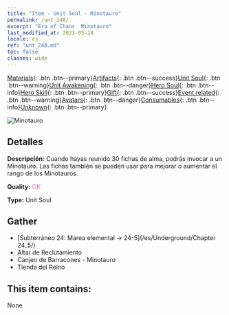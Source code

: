 ```yaml
---
title: "Item - Unit Soul - Minotauro"
permalink: /unt_248/
excerpt: "Era of Chaos  Minotauro"
last_modified_at: 2021-05-28
locale: es
ref: "unt_248.md"
toc: false
classes: wide
---
```

 [Materials](/ItemsES/){: .btn .btn--primary}[Artifacts](/ItemsES/Artifacts/){: .btn .btn--success}[Unit Soul](/ItemsES/UnitSoul/){: .btn .btn--warning}[Unit Awakening](/ItemsES/UnitAwakening/){: .btn .btn--danger}[Hero Soul](/ItemsES/HeroSoul/){: .btn .btn--info}[Hero Skill](/ItemsES/HeroSkill/){: .btn .btn--primary}[Gift](/ItemsES/Gift/){: .btn .btn--success}[Event related](/ItemsES/Events/){: .btn .btn--warning}[Avatars](/ItemsES/Avatars/){: .btn .btn--danger}[Consumables](/ItemsES/Consumables/){: .btn .btn--info}[Unknown](/ItemsES/Unknown/){: .btn .btn--primary}

 ![Minotauro](/images/u/ti_niutouguai.jpg)

## Detalles
 **Descripción:** Cuando hayas reunido 30 fichas de alma, podrás invocar a un Minotauro. Las fichas también se pueden usar para mejorar o aumentar el rango de los Minotauros.

 **Quality:** <span style="color: #DA70D6">OK</span>

 **Type:** Unit Soul

## Gather

*    [Subterráneo 24: Marea elemental -> 24-5](/es/Underground/Chapter 24_5/) 
*    Altar de Reclutamiento 
*    Canjeo de Barracones - Minotauro 
*    Tienda del Reino 

## This item contains:

  None

